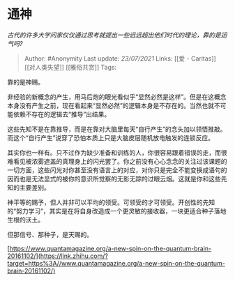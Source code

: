 # 通神
*古代的许多大学问家仅仅通过思考就提出一些远远超出他们时代的理论，靠的是运气吗?*

> Author: #Anonymity
Last update: *23/07/2021* 
Links: [[爱 - Caritas]] [[对人类失望]] [[雅俗共赏]]
Tags:    

 
靠的是神赐。

非经验的新概念的产生，用马后炮的眼光看似乎“显然必然是这样”。但是在这概念本身没有产生之前，现在看起来“显然必然”的逻辑本身是不存在的。当然也就不可能依赖不存在的逻辑去“推导”出结果。

这些先知不是在靠推导，而是在靠对大脑里每天“自行产生”的念头加以领悟推敲。而这个“自行产生”说穿了恐怕本质上只是大脑皮层随机放电触发的连锁反应。

其实你也一样有。只不过作为缺少准备和训练的人，你很容易跟着错误的走，而很难看见被浓雾遮盖的真理身上的闪光罢了。你之前没有心心念念的关注过该课题的一切方面，这些闪光对你甚至没有语言上的对应，对你只是完全不能变换成语句的因而也是无法显式的被你的意识所觉察的无影无踪的过眼云烟。这就是你和这些先知的主要差别。

神平等的赐予，但人并非可以平均的领受。可领受的才可领受。开创性的先知的“努力学习”，其实是在将自身改造成一个更灵敏的接收器，一块更适合种子落地生根的沃土。

但那信号、那种子，是天赐的。

[https://www.quantamagazine.org/a-new-spin-on-the-quantum-brain-20161102/](https://link.zhihu.com/?target=https%3A//www.quantamagazine.org/a-new-spin-on-the-quantum-brain-20161102/)

